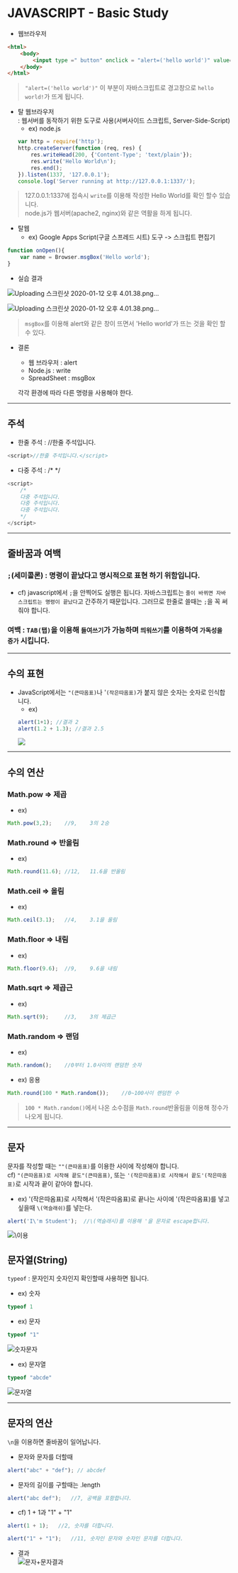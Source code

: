 # JAVASCRIPT - Basic Study


- 웹브라우저

```html
<html>
    <body>
        <input type =" button" onclick = "alert=('hello world')" value="hello world!" />
    </body>
</html>
```
> `"alert=('hello world')"` 이 부분이 자바스크립트로 경고창으로 `hello world!`가 뜨게 됩니다.

- 탈 웹브라우저  
: 웹서버를 동작하기 위한 도구로 사용(서버사이드 스크립트, Server-Side-Script)  
  - ex) node.js  
  ```javascript
  var http = require('http');
  http.createServer(function (req, res) {
      res.writeHead(200, {'Content-Type'; 'text/plain'});
      res.write('Hello World\n');
      res.end();
  }).listen(1337, '127.0.0.1');
  console.log('Server running at http://127.0.0.1:1337/');
  ```
> 127.0.0.1:1337에 접속시 `write`를 이용해 작성한 Hello World를 확인 할수 있습니다.  
node.js가 웹서버(apache2, nginx)와 같은 역활을 하게 됩니다.

- 탈웹
  - ex) Google Apps Script(구글 스프레드 시트) 도구 -> 스크립트 편집기  
```javascript
function onOpen(){
    var name = Browser.msgBox('Hello world');
}
```  
- 실습 결과  

![Uploading 스크린샷 2020-01-12 오후 4.01.38.png…](https://user-images.githubusercontent.com/29330085/72215346-4edfbf00-3555-11ea-89d7-99ec6e8abd2e.png)

![Uploading 스크린샷 2020-01-12 오후 4.01.38.png…](https://user-images.githubusercontent.com/29330085/72215355-6dde5100-3555-11ea-992f-557e03087a07.png)  
> `msgBox`를 이용해 alert와 같은 창이 뜨면서 'Hello world'가 뜨는 것을 확인 할 수 있다.

- 결론
  - 웹 브라우저 : alert
  - Node.js : write
  - SpreadSheet : msgBox  
  
  각각 환경에 따라 다른 명령을 사용해야 한다.

<hr />

## 주석  
- 한줄 주석 : //한줄 주석입니다.
```javascript
<script>//한줄 주석입니다.</script>
```

- 다중 주석 : /*  */
```javascript
<script>
    /*
    다중 주석입니다.
    다중 주석입니다.
    다중 주석입니다.
    */
</script>
```

<hr />

## 줄바꿈과 여백

### `;`(세미콜론) : 명령이 끝났다고 명시적으로 표현 하기 위함입니다.
+ cf) javascript에서 `;`을 안찍어도 실행은 됩니다. 자바스크립트는 `줄이 바뀌면 자바스크립트는 명령이 끝났다`고 간주하기 때문입니다. 그러므로 한줄로 쓸때는 `;`을 꼭 써줘야 합니다.

### 여백 : `TAB(탭)`을 이용해 `들여쓰기`가 가능하며 `띄워쓰기`를 이용하여 `가독성을 증가` 시킵니다.

<hr />

## 수의 표현
- JavaScript에서는 `"(큰따옴표)`나 '`(작은따옴표)`가 붙지 않은 숫자는 숫자로 인식합니다.  
  - ex)  
  ```javascript
  alert(1+1); //결과 2  
  alert(1.2 + 1.3); //결과 2.5
  ```
  ![](https://user-images.githubusercontent.com/29330085/72215970-f365ff00-355d-11ea-80df-157f1ffdb1e8.png)  
  

<hr />


## 수의 연산
### Math.pow => 제곱
- ex)   
```javascript
Math.pow(3,2);    //9,    3의 2승 
```
### Math.round => 반올림  
- ex) 
```javascript
Math.round(11.6); //12,   11.6을 반올림
```  
### Math.ceil => 올림  
- ex) 
```javascript
Math.ceil(3.1);   //4,    3.1을 올림
```  
### Math.floor => 내림  
- ex) 
```javascript
Math.floor(9.6);  //9,    9.6을 내림
```
### Math.sqrt => 제곱근  
- ex) 
```javascript
Math.sqrt(9);     //3,    3의 제곱근
```
### Math.random => 랜덤
- ex) 
```javascript
Math.random();    //0부터 1.0사이의 랜덤한 숫자
```

- ex) 응용
```javascript
Math.round(100 * Math.random());    //0~100사이 랜덤한 수
```
> `100 * Math.random()`에서 나온 소수점을 `Math.round`반올림을 이용해 정수가 나오게 됩니다. 

<hr />


## 문자
문자를 작성할 때는 `""(큰따옴표)`를 이용한 사이에 작성해야 합니다.  
cf) `"(큰따옴표)로 시작해 끝도"(큰따옴표)`, 또는 `'(작은따옴표)로 시작해서 끝도'(작은따옴표)`로 시작과 끝이 같아야 합니다.
- ex) '(작은따옴표)로 시작해서 '(작은따옴표)로 끝나는 사이에 '(작은따옴표)를 넣고 싶을때 `\(역슬래쉬)`를 넣는다.

```javascript
alert('I\'m Student');  //\(역슬래시)를 이용해 '을 문자로 escape합니다.
```
![\이용](https://user-images.githubusercontent.com/29330085/72216250-24483300-3562-11ea-8dbd-34d0aeb5bd4e.png)

## 문자열(String)
`typeof` : 문자인지 숫자인지 확인할때 사용하면 됩니다.

- ex) 숫자
```javascript
typeof 1
```
- ex) 문자
```javascript
typeof "1"
```  
![숫자문자](https://user-images.githubusercontent.com/29330085/72216307-c700b180-3562-11ea-8eb3-8442398181a7.png)
- ex) 문자열
```javascript
typeof "abcde"
```  
![문자열](https://user-images.githubusercontent.com/29330085/72216306-c700b180-3562-11ea-8131-cb80381c0c79.png)  


<hr />

## 문자의 연산
`\n`을 이용하면 줄바꿈이 일어납니다.

- 문자와 문자를 더할때
```javascript
alert("abc" + "def"); // abcdef
```
- 문자의 길이를 구할때는 .length
```javascript
alert("abc def");   //7, 공백을 포함합니다.
```
- cf) 1 + 1과 "1" + "1"
```javascript
alert(1 + 1);   //2, 숫자를 더합니다.
```
```javascript
alert("1" + "1");   //11, 숫자인 문자와 숫자인 문자를 더합니다.
```
- 결과  
![문자+문자결과](https://user-images.githubusercontent.com/29330085/72216512-442d2600-3565-11ea-9fd7-6cf04ec7dffa.png)

